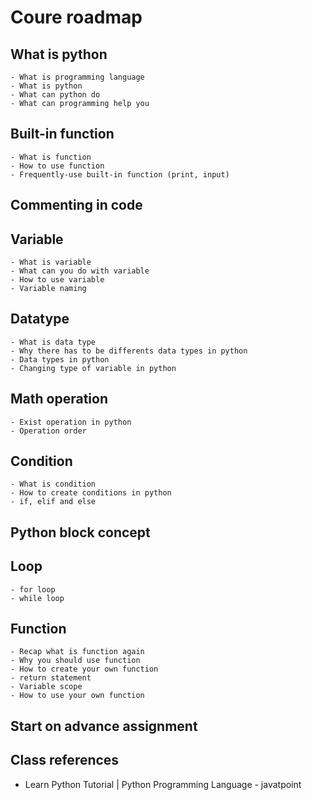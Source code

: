 # Coure roadmap <br>
## What is python
    - What is programming language
    - What is python
    - What can python do
    - What can programming help you
## Built-in function
    - What is function
    - How to use function
    - Frequently-use built-in function (print, input)
## Commenting in code
## Variable
    - What is variable
    - What can you do with variable
    - How to use variable
    - Variable naming
## Datatype
    - What is data type
    - Why there has to be differents data types in python
    - Data types in python
    - Changing type of variable in python
## Math operation
    - Exist operation in python
    - Operation order
## Condition
    - What is condition
    - How to create conditions in python
    - if, elif and else
## Python block concept
## Loop
    - for loop
    - while loop
## Function
    - Recap what is function again
    - Why you should use function
    - How to create your own function
    - return statement
    - Variable scope
    - How to use your own function
## Start on advance assignment

## Class references
- Learn Python Tutorial | Python Programming Language - javatpoint


